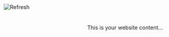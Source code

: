 <!-- JORY CORTES LOGO -->

<html lang="en">
<head>
<meta charset="UTF-8">
<meta name="viewport" content="width=device-width, initial-scale=1.0">
<title>Refresh Button</title>
<style>
    #refresh-button {
        position: fixed;
        top: 10px;
        left: 10px;
        cursor: pointer;
    }
</style>
</head>
<body>

<!-- Image button for refreshing the site -->
<a id="refresh-button" onclick="location.reload();" title="Refresh"><img src="https://media.discordapp.net/attachments/1179617219999711234/1206516945977999382/fixed.png?ex=65dc4b77&is=65c9d677&hm=b2c46a838e22589005b4aa4dfe55025cd78e020a3cf63367c47d8eb4cbcb827f&=&format=webp&quality=lossless&width=86&height=86" alt="Refresh"></a>

<!-- Your website content goes here -->
<p>This is your website content...</p>

</body>
</html>
